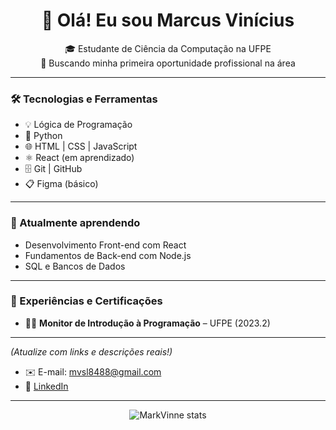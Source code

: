 <h1 align="center">👋 Olá! Eu sou Marcus Vinícius</h1>

<p align="center">
  🎓 Estudante de Ciência da Computação na UFPE <br>
  🚀 Buscando minha primeira oportunidade profissional na área <br>
</p>

---

### 🛠️ Tecnologias e Ferramentas

- 💡 Lógica de Programação
- 🐍 Python
- 🌐 HTML | CSS | JavaScript
- ⚛️ React (em aprendizado)
- 🗄️ Git | GitHub
- 📋 Figma (básico)

---

### 🌱 Atualmente aprendendo

- Desenvolvimento Front-end com React
- Fundamentos de Back-end com Node.js
- SQL e Bancos de Dados

---

### 💼 Experiências e Certificações

- 👨‍🏫 **Monitor de Introdução à Programação** – UFPE (2023.2)

---
*(Atualize com links e descrições reais!)*


- ✉️ E-mail: mvsl8488@gmail.com  
- 💼 [LinkedIn](https://www.linkedin.com/in/marcusvinicius1984)  

---

<p align="center">
  <img src="https://github-readme-stats.vercel.app/api?username=MarkVinne&show_icons=true&theme=radical" alt="MarkVinne stats" />
</p>
